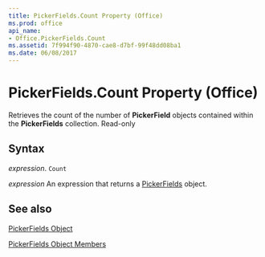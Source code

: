 ```yaml
---
title: PickerFields.Count Property (Office)
ms.prod: office
api_name:
- Office.PickerFields.Count
ms.assetid: 7f994f90-4870-cae8-d7bf-99f48dd08ba1
ms.date: 06/08/2017
---
```



# PickerFields.Count Property (Office)

Retrieves the count of the number of  **PickerField** objects contained within the **PickerFields** collection. Read-only


## Syntax

 _expression_. `Count`

 _expression_ An expression that returns a [PickerFields](./Office.PickerFields.md) object.


## See also


[PickerFields Object](Office.PickerFields.md)



[PickerFields Object Members](./overview/pickerfields-members-office.md)

